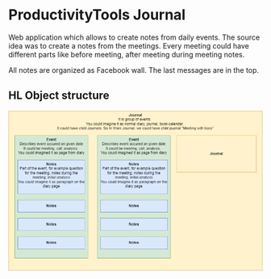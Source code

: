 # ProductivityTools Journal

Web application which allows to create notes from daily events. The source idea was to create a notes from the meetings. Every meeting could have different parts like before meeting, after meeting during meeting notes.

All notes are organized as Facebook wall. The last messages are in the top.

## HL Object structure

![HLObjects](./Images/HLObjects.png)